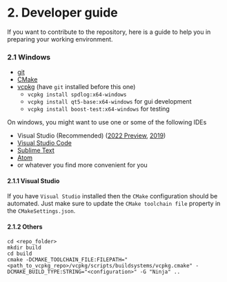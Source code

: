 # 2. Developer guide

If you want to contribute to the repository, here is a guide to help you in preparing your
working environment.

### 2.1 Windows

- [git](https://git-scm.com/download/)
- [CMake](https://cmake.org/download/)
- [vcpkg](https://vcpkg.io/en/getting-started.html) (have `git` installed before this one)
  - `vcpkg install spdlog:x64-windows`
  - `vcpkg install qt5-base:x64-windows` for gui development
  - `vcpkg install boost-test:x64-windows` for testing

On windows, you might want to use one or some of the following IDEs
- Visual Studio (Recommended) ([2022 Preview](https://visualstudio.microsoft.com/thank-you-downloading-visual-studio/?sku=community&ch=pre&rel=17), [2019](https://visualstudio.microsoft.com/thank-you-downloading-visual-studio/?sku=Community&rel=16#))
- [Visual Studio Code](https://code.visualstudio.com/sha/download?build=stable&os=win32-x64-user)
- [Sublime Text](https://download.sublimetext.com/Sublime%20Text%20Build%203211%20x64%20Setup.exe)
- [Atom](https://atom.io/download/windows_x64)
- or whatever you find more convenient for you

#### 2.1.1 Visual Studio
If you have `Visual Studio` installed then the `CMake` configuration should be automated.
Just make sure to update the `CMake toolchain file` property in the `CMakeSettings.json`.

#### 2.1.2 Others
```
cd <repo_folder>
mkdir build
cd build
cmake -DCMAKE_TOOLCHAIN_FILE:FILEPATH="<path_to_vcpkg_repo>/vcpkg/scripts/buildsystems/vcpkg.cmake" -DCMAKE_BUILD_TYPE:STRING="<configuration>" -G "Ninja" .. 
```